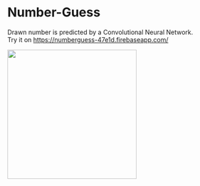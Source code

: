 # Number-Guess
Drawn number is predicted by a Convolutional Neural Network.</br>
Try it on https://numberguess-47e1d.firebaseapp.com/

<p>
  <img src="https://user-images.githubusercontent.com/22731894/79459119-78e4c980-7ffb-11ea-9a7a-e7c38dcf72cc.png" width="290">
</p>
